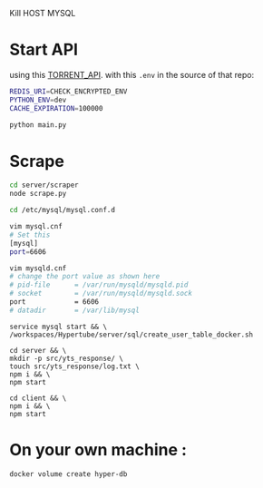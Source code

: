 Kill HOST MYSQL

# Start API

using this [TORRENT_API](https://github.com/Ryuk-me/Torrent-Api-py).
with this `.env` in the source of that repo:

```bash
REDIS_URI=CHECK_ENCRYPTED_ENV
PYTHON_ENV=dev
CACHE_EXPIRATION=100000
```

```bash
python main.py
```

# Scrape


```bash
cd server/scraper
node scrape.py
```

```bash
cd /etc/mysql/mysql.conf.d

vim mysql.cnf
# Set this
[mysql]
port=6606

vim mysqld.cnf
# change the port value as shown here
# pid-file      = /var/run/mysqld/mysqld.pid
# socket        = /var/run/mysqld/mysqld.sock
port            = 6606
# datadir       = /var/lib/mysql
```

```
service mysql start && \
/workspaces/Hypertube/server/sql/create_user_table_docker.sh
```
```
cd server && \
mkdir -p src/yts_response/ \
touch src/yts_response/log.txt \
npm i && \
npm start
```
```
cd client && \
npm i && \
npm start
```

# On your own machine :
```
docker volume create hyper-db
```